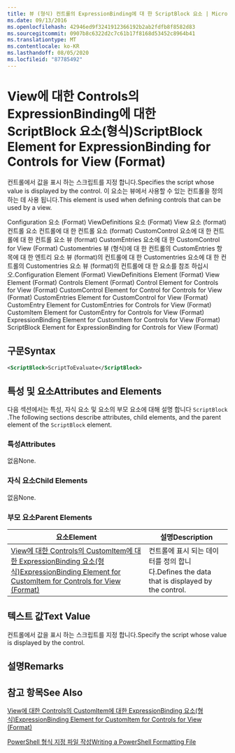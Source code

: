 ```yaml
---
title: 뷰 (형식) 컨트롤의 ExpressionBinding에 대 한 ScriptBlock 요소 | Microsoft Docs
ms.date: 09/13/2016
ms.openlocfilehash: 42946ed9f3241912366192b2ab2fdfb8f8582d83
ms.sourcegitcommit: 0907b8c6322d2c7c61b17f8168d53452c8964b41
ms.translationtype: MT
ms.contentlocale: ko-KR
ms.lasthandoff: 08/05/2020
ms.locfileid: "87785492"
---
```

# <a name="scriptblock-element-for-expressionbinding-for-controls-for-view-format"></a><span data-ttu-id="ffcde-102">View에 대한 Controls의 ExpressionBinding에 대한 ScriptBlock 요소(형식)</span><span class="sxs-lookup"><span data-stu-id="ffcde-102">ScriptBlock Element for ExpressionBinding for Controls for View (Format)</span></span>

<span data-ttu-id="ffcde-103">컨트롤에서 값을 표시 하는 스크립트를 지정 합니다.</span><span class="sxs-lookup"><span data-stu-id="ffcde-103">Specifies the script whose value is displayed by the control.</span></span> <span data-ttu-id="ffcde-104">이 요소는 뷰에서 사용할 수 있는 컨트롤을 정의 하는 데 사용 됩니다.</span><span class="sxs-lookup"><span data-stu-id="ffcde-104">This element is used when defining controls that can be used by a view.</span></span>

<span data-ttu-id="ffcde-105">Configuration 요소 (Format) ViewDefinitions 요소 (Format) View 요소 (format) 컨트롤 요소 컨트롤에 대 한 컨트롤 요소 (format) CustomControl 요소에 대 한 컨트롤에 대 한 컨트롤 요소 뷰 (format) CustomEntries 요소에 대 한 CustomControl for View (Format) Customentries 뷰 (형식)에 대 한 컨트롤의 CustomEntries 항목에 대 한 엔트리 요소 뷰 (format)의 컨트롤에 대 한 Customentries 요소에 대 한 컨트롤의 Customentries 요소 뷰 (format)의 컨트롤에 대 한 요소를 참조 하십시오.</span><span class="sxs-lookup"><span data-stu-id="ffcde-105">Configuration Element (Format) ViewDefinitions Element (Format) View Element (Format) Controls Element (Format) Control Element for Controls for View (Format) CustomControl Element for Control for Controls for View (Format) CustomEntries Element for CustomControl for View (Format) CustomEntry Element for CustomEntries for Controls for View (Format) CustomItem Element for CustomEntry for Controls for View (Format) ExpressionBinding Element for CustomItem for Controls for View (Format) ScriptBlock Element for ExpressionBinding for Controls for View (Format)</span></span>

## <a name="syntax"></a><span data-ttu-id="ffcde-106">구문</span><span class="sxs-lookup"><span data-stu-id="ffcde-106">Syntax</span></span>

```xml
<ScriptBlock>ScriptToEvaluate</ScriptBlock>
```

## <a name="attributes-and-elements"></a><span data-ttu-id="ffcde-107">특성 및 요소</span><span class="sxs-lookup"><span data-stu-id="ffcde-107">Attributes and Elements</span></span>

<span data-ttu-id="ffcde-108">다음 섹션에서는 특성, 자식 요소 및 요소의 부모 요소에 대해 설명 합니다 `ScriptBlock` .</span><span class="sxs-lookup"><span data-stu-id="ffcde-108">The following sections describe attributes, child elements, and the parent element of the `ScriptBlock` element.</span></span>

### <a name="attributes"></a><span data-ttu-id="ffcde-109">특성</span><span class="sxs-lookup"><span data-stu-id="ffcde-109">Attributes</span></span>

<span data-ttu-id="ffcde-110">없음</span><span class="sxs-lookup"><span data-stu-id="ffcde-110">None.</span></span>

### <a name="child-elements"></a><span data-ttu-id="ffcde-111">자식 요소</span><span class="sxs-lookup"><span data-stu-id="ffcde-111">Child Elements</span></span>

<span data-ttu-id="ffcde-112">없음</span><span class="sxs-lookup"><span data-stu-id="ffcde-112">None.</span></span>

### <a name="parent-elements"></a><span data-ttu-id="ffcde-113">부모 요소</span><span class="sxs-lookup"><span data-stu-id="ffcde-113">Parent Elements</span></span>

|<span data-ttu-id="ffcde-114">요소</span><span class="sxs-lookup"><span data-stu-id="ffcde-114">Element</span></span>|<span data-ttu-id="ffcde-115">설명</span><span class="sxs-lookup"><span data-stu-id="ffcde-115">Description</span></span>|
|-------------|-----------------|
|[<span data-ttu-id="ffcde-116">View에 대한 Controls의 CustomItem에 대한 ExpressionBinding 요소(형식)</span><span class="sxs-lookup"><span data-stu-id="ffcde-116">ExpressionBinding Element for CustomItem for Controls for View (Format)</span></span>](./expressionbinding-element-for-customitem-for-controls-for-view-format.md)|<span data-ttu-id="ffcde-117">컨트롤에 표시 되는 데이터를 정의 합니다.</span><span class="sxs-lookup"><span data-stu-id="ffcde-117">Defines the data that is displayed by the control.</span></span>|

## <a name="text-value"></a><span data-ttu-id="ffcde-118">텍스트 값</span><span class="sxs-lookup"><span data-stu-id="ffcde-118">Text Value</span></span>

<span data-ttu-id="ffcde-119">컨트롤에서 값을 표시 하는 스크립트를 지정 합니다.</span><span class="sxs-lookup"><span data-stu-id="ffcde-119">Specify the script whose value is displayed by the control.</span></span>

## <a name="remarks"></a><span data-ttu-id="ffcde-120">설명</span><span class="sxs-lookup"><span data-stu-id="ffcde-120">Remarks</span></span>

## <a name="see-also"></a><span data-ttu-id="ffcde-121">참고 항목</span><span class="sxs-lookup"><span data-stu-id="ffcde-121">See Also</span></span>

[<span data-ttu-id="ffcde-122">View에 대한 Controls의 CustomItem에 대한 ExpressionBinding 요소(형식)</span><span class="sxs-lookup"><span data-stu-id="ffcde-122">ExpressionBinding Element for CustomItem for Controls for View (Format)</span></span>](./expressionbinding-element-for-customitem-for-controls-for-view-format.md)

[<span data-ttu-id="ffcde-123">PowerShell 형식 지정 파일 작성</span><span class="sxs-lookup"><span data-stu-id="ffcde-123">Writing a PowerShell Formatting File</span></span>](./writing-a-powershell-formatting-file.md)
